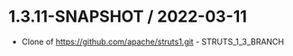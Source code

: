 # 1.3.11-SNAPSHOT / 2022-03-11

* Clone of <https://github.com/apache/struts1.git> - STRUTS_1_3_BRANCH